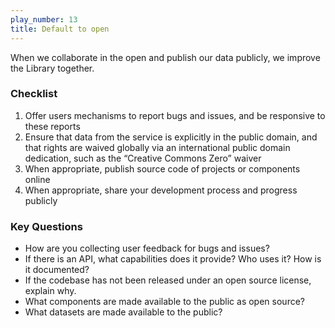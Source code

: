 ```yaml
---
play_number: 13
title: Default to open
---
```


When we collaborate in the open and publish our data publicly, we improve the Library together. 

### Checklist
1. Offer users mechanisms to report bugs and issues, and be responsive to these reports
3. Ensure that data from the service is explicitly in the public domain, and that rights are waived globally via an international public domain dedication, such as the “Creative Commons Zero” waiver
4. When appropriate, publish source code of projects or components online
5. When appropriate, share your development process and progress publicly

### Key Questions
- How are you collecting user feedback for bugs and issues?
- If there is an API, what capabilities does it provide? Who uses it? How is it documented?
- If the codebase has not been released under an open source license, explain why.
- What components are made available to the public as open source?
- What datasets are made available to the public?
